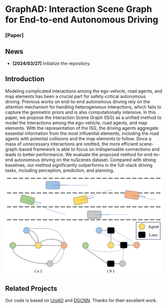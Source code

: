 # GraphAD: Interaction Scene Graph for End-to-end Autonomous Driving

### [Paper]

## News
- **[2024/03/27]** Initialize the repository. 

## Introduction

Modeling complicated interactions among the ego-vehicle, road agents, and map elements has been a crucial part for safety-critical autonomous driving. Previous works on end-to-end autonomous driving rely on the attention mechanism for handling heterogeneous interactions, which fails to capture the geometric priors and is also computationally intensive. In this paper, we propose the Interaction Scene Graph (ISG) as a unified method to model the interactions among the ego-vehicle, road agents, and map elements. With the representation of the ISG, the driving agents aggregate essential information from the most influential elements, including the road agents with potential collisions and the map elements to follow. Since a mass of unnecessary interactions are omitted, the more efficient scene-graph-based framework is able to focus on indispensable connections and leads to better performance. We evaluate the proposed method for end-to-end autonomous driving on the nuScenes dataset. Compared with strong baselines, our method significantly outperforms in the full-stack driving tasks, including perception, prediction, and planning.

![framework](./assets/GraphAD_snippet.jpg)

## Related Projects

Our code is based on [UniAD](https://github.com/OpenDriveLab/UniAD) and [DGCNN](https://github.com/WangYueFt/dgcnn). Thanks for their excellent work.
